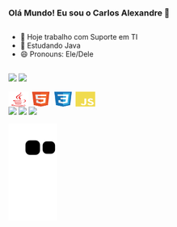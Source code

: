 ### Olá Mundo! Eu sou o Carlos Alexandre 👋
##
- 🔭 Hoje trabalho com Suporte em TI
- 🌱 Estudando Java
- 😄 Pronouns: Ele/Dele
##
<div>
  <a href="https://github.com/CarlosFelino"></a>
  <img height="180em" src="https://github-readme-stats.vercel.app/api?username=CarlosFelino&show_icons=true&theme=dracula&include_all_commits=true&count_private=true">
  <img height="180em" src="https://github-readme-stats.vercel.app/api/top-langs/?username=CarlosFelino&layout=compact&langs_count=16&theme=dracula">
</div>

<div style="display: inline_block"><br>
  <img align="center" alt="Carlos-Ja" height="30" width="40" src="https://raw.githubusercontent.com/devicons/devicon/master/icons/java/java-plain.svg"/>
  <img align="center" alt="Carlos-HTML" height="30" width="40" src="https://raw.githubusercontent.com/devicons/devicon/master/icons/html5/html5-original.svg"/>
  <img align="center" alt="Carlos-CSS" height="30" width="40" src="https://raw.githubusercontent.com/devicons/devicon/master/icons/css3/css3-original.svg"/>
  <img align="center" alt="Carlos-Js" height="30" width="40" src="https://raw.githubusercontent.com/devicons/devicon/master/icons/javascript/javascript-plain.svg"/>
</div>

<div> 
  <a href="https://instagram.com/elcarlos_felino" target="_blank"><img src="https://img.shields.io/badge/-Instagram-%23E4405F?style=for-the-badge&logo=instagram&logoColor=white" target="_blank"></a>
  <a href="https://discord.gg/elcarlos_felino" target="_blank"><img src="https://img.shields.io/badge/Discord-7289DA?style=for-the-badge&logo=discord&logoColor=white" target="_blank"></a> 
  <a href="https://www.linkedin.com/in/c-alexandre" target="_blank"><img src="https://img.shields.io/badge/-LinkedIn-%230077B5?style=for-the-badge&logo=linkedin&logoColor=white" target="_blank"></a> 
 
  ![Snake animation](https://github.com/rafaballerini/rafaballerini/blob/output/github-contribution-grid-snake.svg)
 
</div>
